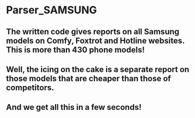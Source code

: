 # Parser_SAMSUNG
## The written code gives reports on all Samsung models on Comfy, Foxtrot and Hotline websites. This is more than 430 phone models!
## Well, the icing on the cake is a separate report on those models that are cheaper than those of competitors.
## And we get all this in a few seconds!
